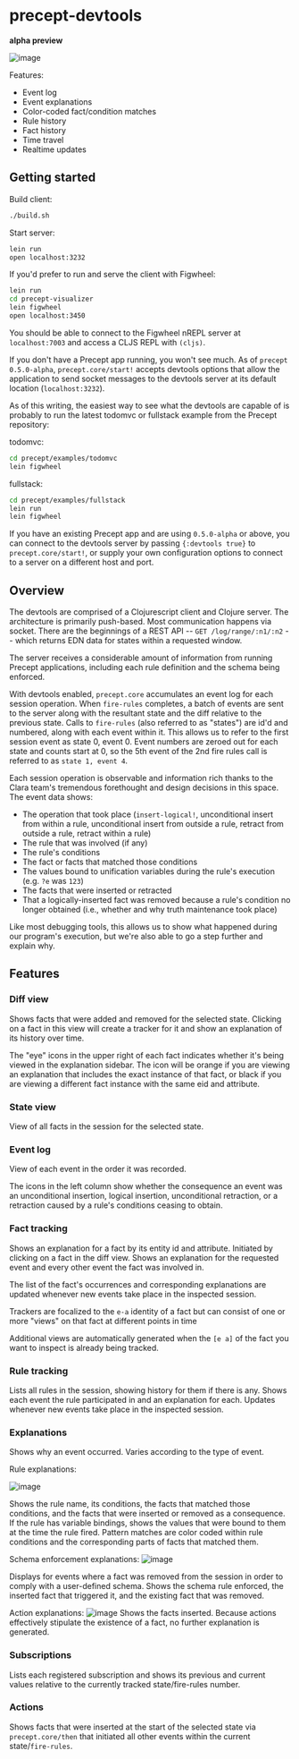 # precept-devtools
**alpha preview**

![image](https://user-images.githubusercontent.com/9045165/40581706-627d364e-6114-11e8-9dd0-7f868be5347b.png)

Features:

- Event log
- Event explanations
- Color-coded fact/condition matches
- Rule history
- Fact history
- Time travel
- Realtime updates

## Getting started

Build client:
```bash
./build.sh
```

Start server:
```bash
lein run
open localhost:3232
```

If you'd prefer to run and serve the client with Figwheel:
```bash
lein run
cd precept-visualizer
lein figwheel
open localhost:3450
```
You should be able to connect to the Figwheel nREPL server at `localhost:7003` and 
access a CLJS REPL with `(cljs)`.

If you don't have a Precept app running, you won't see much. As of `precept 0.5.0-alpha`, 
`precept.core/start!` accepts devtools options that allow the application to send socket messages 
to the devtools server at its default location (`localhost:3232`).

As of this writing, the easiest way to see what the devtools are capable of is probably to 
run the latest todomvc or fullstack example from the Precept repository:

todomvc:
```bash
cd precept/examples/todomvc
lein figwheel
```

fullstack:
```bash
cd precept/examples/fullstack
lein run
lein figwheel
```

If you have an existing Precept app and are using `0.5.0-alpha` or above, you can connect to 
the devtools server by passing `{:devtools true}` to `precept.core/start!`, or supply your own 
configuration options to connect to a server on a different host and port.


## Overview
The devtools are comprised of a Clojurescript client and Clojure server. The architecture is primarily push-based. Most communication happens via socket. 
There are the beginnings of a REST API -- `GET /log/range/:n1/:n2` -- which returns EDN data for states within a requested window.

The server receives a considerable amount of information from running Precept applications, including each rule definition and the schema being enforced. 

With devtools enabled, `precept.core` accumulates an event log for each session operation. When `fire-rules` completes,
a batch of events are sent to the server along with the resultant state and the diff relative to the previous state. Calls to `fire-rules` (also referred to 
as "states") are id'd and numbered, along with each event within it. This allows us to refer to the first session event as state 0, event 0. Event 
numbers are zeroed out for each state and counts start at 0, so the 5th event of the 2nd fire rules call is referred to as `state 1, event 4`.

Each session operation is observable and information rich thanks to the Clara team's tremendous forethought and design decisions in this space.  
The event data shows:

- The operation that took place  (`insert-logical!`, unconditional insert from within a rule, unconditional insert from outside a rule, retract from outside a rule, retract within a rule)
- The rule that was involved (if any)
- The rule's conditions
- The fact or facts that matched those conditions
- The values bound to unification variables during the rule's execution (e.g. `?e` was `123`)
- The facts that were inserted or retracted
- That a logically-inserted fact was removed because a rule's condition no longer obtained (i.e., whether and why truth maintenance took place)

Like most debugging tools, this allows us to show what happened during our program's execution, but we're also able to go a step further and explain why.


## Features

### Diff view
Shows facts that were added and removed for the selected state. Clicking on a fact in this view will create a tracker for it and show an explanation of its history over time.

The "eye" icons in the upper right of each fact indicates whether it's being viewed in the explanation sidebar. The icon will be orange if you are viewing an explanation 
that includes the exact instance of that fact, or black if you are viewing a different fact instance with the same eid and attribute.

### State view
View of all facts in the session for the selected state.

### Event log
View of each event in the order it was recorded.

The icons in the left column show whether the consequence an event was an unconditional insertion, logical insertion, unconditional retraction, or a retraction caused by 
a rule's conditions ceasing to obtain.


### Fact tracking
Shows an explanation for a fact by its entity id and attribute. Initiated by clicking on a fact in the diff view. Shows an explanation for 
the requested event and every other event the fact was involved in. 

The list of the fact's occurrences and corresponding explanations are updated whenever new events take place in the inspected session.

Trackers are focalized to the `e-a` identity of a fact but can consist of one or more "views" on that fact at different points in time 

Additional views are automatically generated when the `[e a]` of the fact you want to inspect is already being tracked.

### Rule tracking
Lists all rules in the session, showing history for them if there is any.
Shows each event the rule participated in and an explanation for each. 
Updates whenever new events take place in the inspected session.

### Explanations
Shows why an event occurred. Varies according to the type of event.

Rule explanations:

![image](https://user-images.githubusercontent.com/9045165/40580581-12ef3316-60f6-11e8-8e6c-17fceb3464e2.png)



Shows the rule name, its conditions, the facts that matched those conditions, and the facts that were inserted or removed as a consequence. 
If the rule has variable bindings, shows the values that were bound to them at the time the rule fired. Pattern matches are color coded
within rule conditions and the corresponding parts of facts that matched them.



Schema enforcement explanations: 
![image](https://user-images.githubusercontent.com/9045165/40580381-d39803ea-60f1-11e8-8f67-cbfff3044c98.png)

Displays for events where a fact was removed from the session in order to comply with a user-defined schema. 
Shows the schema rule enforced, the inserted fact that triggered it, and the existing fact that was removed.

Action explanations: 
![image](https://user-images.githubusercontent.com/9045165/40580400-3703be56-60f2-11e8-89ca-7e5fe5bd78db.png)
Shows the facts inserted. Because actions effectively stipulate the existence of a fact, no further explanation is generated.



### Subscriptions
Lists each registered subscription and shows its previous and current values relative to the currently tracked state/fire-rules number.

### Actions
Shows facts that were inserted at the start of the selected state via `precept.core/then` that initiated all other events within the current state/`fire-rules`. 
